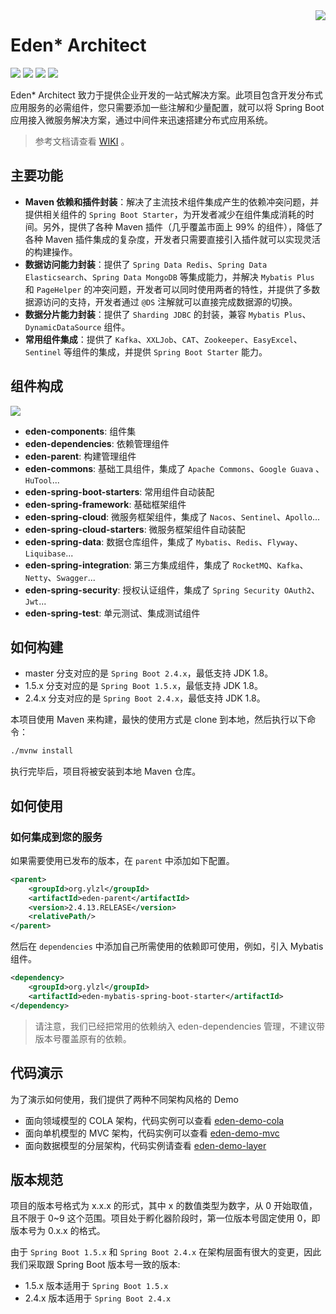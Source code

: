 <img src="https://cdn.jsdelivr.net/gh/eden-lab/eden-lab-images/readme/icon.png" align="right" />

[license-apache2.0]:https://www.apache.org/licenses/LICENSE-2.0.html
[github-action]:https://github.com/eden-lab/eden-architect/actions
[sonarcloud-dashboard]:https://sonarcloud.io/dashboard?id=eden-lab_eden-architect

# Eden* Architect 

![](https://cdn.jsdelivr.net/gh/eden-lab/eden-lab-images/readme/language-java-blue.svg) [![](https://cdn.jsdelivr.net/gh/eden-lab/eden-lab-images/readme/license-apache2.0-red.svg)][license-apache2.0] [![](https://github.com/eden-lab/eden-architect/workflows/build/badge.svg)][github-action] [![](https://sonarcloud.io/api/project_badges/measure?project=eden-lab_eden-architect&metric=alert_status)][sonarcloud-dashboard]

Eden* Architect 致力于提供企业开发的一站式解决方案。此项目包含开发分布式应用服务的必需组件，您只需要添加一些注解和少量配置，就可以将 Spring Boot 应用接入微服务解决方案，通过中间件来迅速搭建分布式应用系统。

> 参考文档请查看 [WIKI](https://github.com/eden-lab/eden-architect/wiki) 。

## 主要功能

* **Maven 依赖和插件封装**：解决了主流技术组件集成产生的依赖冲突问题，并提供相关组件的 `Spring Boot Starter`，为开发者减少在组件集成消耗的时间。另外，提供了各种 Maven 插件（几乎覆盖市面上 99% 的组件），降低了各种 Maven 插件集成的复杂度，开发者只需要直接引入插件就可以实现灵活的构建操作。
* **数据访问能力封装**：提供了 `Spring Data Redis`、`Spring Data Elasticsearch`、`Spring Data MongoDB` 等集成能力，并解决 `Mybatis Plus` 和 `PageHelper` 的冲突问题，开发者可以同时使用两者的特性，并提供了多数据源访问的支持，开发者通过 `@DS` 注解就可以直接完成数据源的切换。
* **数据分片能力封装**：提供了 `Sharding JDBC` 的封装，兼容 `Mybatis Plus`、`DynamicDataSource` 组件。
* **常用组件集成**：提供了 `Kafka`、`XXLJob`、`CAT`、`Zookeeper`、`EasyExcel`、`Sentinel` 等组件的集成，并提供 `Spring Boot Starter` 能力。

## 组件构成

![](https://cdn.jsdelivr.net/gh/eden-lab/eden-lab-images/eden-architect/component.png)

* **eden-components**: 组件集
* **eden-dependencies**: 依赖管理组件
* **eden-parent**: 构建管理组件
* **eden-commons**: 基础工具组件，集成了 `Apache Commons`、`Google Guava` 、`HuTool`...
* **eden-spring-boot-starters**: 常用组件自动装配
* **eden-spring-framework**: 基础框架组件
* **eden-spring-cloud**: 微服务框架组件，集成了 `Nacos`、`Sentinel`、`Apollo`...
* **eden-spring-cloud-starters**: 微服务框架组件自动装配
* **eden-spring-data**: 数据仓库组件，集成了 `Mybatis`、`Redis`、`Flyway`、`Liquibase`...
* **eden-spring-integration**: 第三方集成组件，集成了 `RocketMQ`、`Kafka`、`Netty`、`Swagger`...
* **eden-spring-security**: 授权认证组件，集成了 `Spring Security OAuth2`、`Jwt`...
* **eden-spring-test**: 单元测试、集成测试组件

## 如何构建
* master 分支对应的是 `Spring Boot 2.4.x`，最低支持 JDK 1.8。
* 1.5.x 分支对应的是 `Spring Boot 1.5.x`，最低支持 JDK 1.8。
* 2.4.x 分支对应的是 `Spring Boot 2.4.x`，最低支持 JDK 1.8。

本项目使用 Maven 来构建，最快的使用方式是 clone 到本地，然后执行以下命令：

```bash
./mvnw install
```

执行完毕后，项目将被安装到本地 Maven 仓库。

## 如何使用

### 如何集成到您的服务

如果需要使用已发布的版本，在 `parent` 中添加如下配置。

```xml
<parent>
    <groupId>org.ylzl</groupId>
    <artifactId>eden-parent</artifactId>
    <version>2.4.13.RELEASE</version>
    <relativePath/>
</parent>
```

然后在 `dependencies` 中添加自己所需使用的依赖即可使用，例如，引入 Mybatis 组件。

```xml
<dependency>
    <groupId>org.ylzl</groupId>
    <artifactId>eden-mybatis-spring-boot-starter</artifactId>
</dependency>
```

> 请注意，我们已经把常用的依赖纳入 eden-dependencies 管理，不建议带版本号覆盖原有的依赖。

## 代码演示

为了演示如何使用，我们提供了两种不同架构风格的 Demo
* 面向领域模型的 COLA 架构，代码实例可以查看 [eden-demo-cola](https://github.com/eden-lab/eden-demo-cola)
* 面向单机模型的 MVC 架构，代码实例可以查看 [eden-demo-mvc](https://github.com/eden-lab/eden-demo-mvc)
* 面向数据模型的分层架构，代码实例请查看 [eden-demo-layer](https://github.com/eden-lab/eden-demo-layer)

## 版本规范

项目的版本号格式为 x.x.x 的形式，其中 x 的数值类型为数字，从 0 开始取值，且不限于 0~9 这个范围。项目处于孵化器阶段时，第一位版本号固定使用 0，即版本号为 0.x.x 的格式。

由于 `Spring Boot 1.5.x` 和 `Spring Boot 2.4.x` 在架构层面有很大的变更，因此我们采取跟 Spring Boot 版本号一致的版本:

* 1.5.x 版本适用于 `Spring Boot 1.5.x`
* 2.4.x 版本适用于 `Spring Boot 2.4.x`
